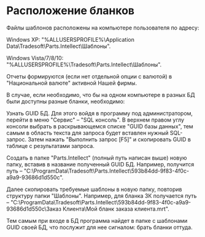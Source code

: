 # Расположение бланков

Файлы шаблонов расположены на компьютере пользователя по адресу:

Windows XP: "%ALLUSERSPROFILE%\Application Data\Tradesoft\Parts.Intellect\Шаблоны".

Windows Vista/7/8/10: "%ALLUSERSPROFILE%\Tradesoft\Parts.Intellect\Шаблоны".

Отчеты формируются (если нет отдельной опции с валютой) в "Национальной валюте" активной Нашей фирмы.

В случае, если необходимо, что бы на одном компьютере в разных БД были доступны разные бланки, необходимо:

Узнать GUID БД. Для этого войдя в программу под администратором, перейти в меню "Сервис" – "SQL консоль". В верхнем правом углу консоли выбрать в раскрывающемся списке "GUID базы данных", тем самым в область текста для запроса будет вставлен нужный SQL-запрос. Затем нажать "Выполнить запрос [F5]" и скопировать GUID в таблице с результатами запроса.

Создать в папке "Parts.Intellect" (полный путь написан выше) новую папку, вставив в название полученный GUID БД. Например, получится путь – "C:\ProgramData\Tradesoft\Parts.Intellect\593b84dd-9f83-4f0c-a9a9-93686d1d550c".

Далее скопировать требуемые шаблоны в новую папку, повторив структуру папки "Шаблоны". Например, для бланка ЗК получается путь – "C:\ProgramData\Tradesoft\Parts.Intellect\593b84dd-9f83-4f0c-a9a9-93686d1d550c\Заказ Клиента\Мой бланк заказа клиента.mrt".

Тем самым при входе в БД программа найдет в папке с шаблонами GUID своей БД, что послужит для нее сигналом: брать бланки оттуда.